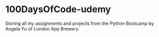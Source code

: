 # 100DaysOfCode-udemy
Storing all my assignments and projects from the Python Bootcamp by Angela Yu of London App Brewery.
